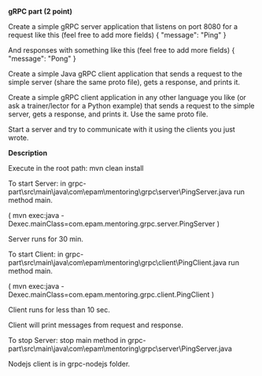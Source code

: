 **gRPC part (2 point)**

Create a simple gRPC server application that listens on port 8080 for a request like this (feel free to add more fields)
{ "message": "Ping" }

And responses with something like this (feel free to add more fields)
{ "message": "Pong" }

Create a simple Java gRPC client application that sends a request to the simple server (share the same proto file), gets a response, and prints it.

Create a simple gRPC client application in any other language you like (or ask a trainer/lector for a Python example) that sends a request to the simple server, gets a response, and prints it. Use the same proto file.

Start a server and try to communicate with it using the clients you just wrote.

**Description**

Execute in the root path:  mvn clean install

To start Server: in grpc-part\src\main\java\com\epam\mentoring\grpc\server\PingServer.java run method main.

( mvn exec:java -Dexec.mainClass=com.epam.mentoring.grpc.server.PingServer )

Server runs for 30 min.

To start Client: in grpc-part\src\main\java\com\epam\mentoring\grpc\client\PingClient.java run method main.

( mvn exec:java -Dexec.mainClass=com.epam.mentoring.grpc.client.PingClient )

Client runs for less than 10 sec.

Client will print messages from request and response.

To stop Server: stop main method in grpc-part\src\main\java\com\epam\mentoring\grpc\server\PingServer.java

Nodejs client is in grpc-nodejs folder.
